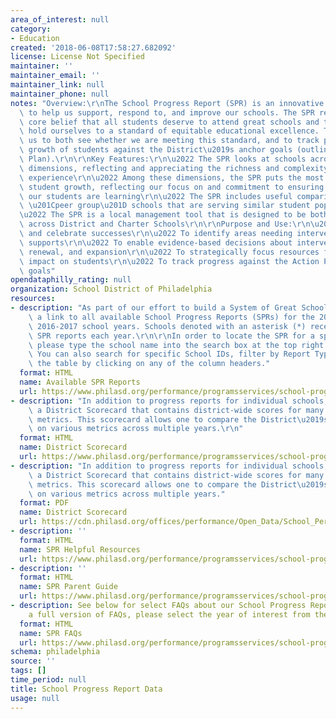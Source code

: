```yaml
---
area_of_interest: null
category: 
- Education
created: '2018-06-08T17:58:27.682092'
license: License Not Specified
maintainer: ''
maintainer_email: ''
maintainer_link: null
maintainer_phone: null
notes: "Overview:\r\nThe School Progress Report (SPR) is an innovative tool designed\
  \ to help us support, respond to, and improve our schools. The SPR reflects our\
  \ core belief that all students deserve to attend great schools and that we must\
  \ hold ourselves to a standard of equitable educational excellence. The SPR enables\
  \ us to both see whether we are meeting this standard, and to track progress and\
  \ growth of students against the District\u2019s anchor goals (outlined in Action\
  \ Plan).\r\n\r\nKey Features:\r\n\u2022 The SPR looks at schools across multiple\
  \ dimensions, reflecting and appreciating the richness and complexity of the educational\
  \ experience\r\n\u2022 Among these dimensions, the SPR puts the most emphasis on\
  \ student growth, reflecting our focus on and commitment to ensuring that all of\
  \ our students are learning\r\n\u2022 The SPR includes useful comparisons within\
  \ \u201Cpeer group\u201D schools that are serving similar student populations\r\n\
  \u2022 The SPR is a local management tool that is designed to be both fair and actionable\
  \ across District and Charter Schools\r\n\r\nPurpose and Use:\r\n\u2022 To identify\
  \ and celebrate successes\r\n\u2022 To identify areas needing interventions and\
  \ supports\r\n\u2022 To enable evidence-based decisions about intervention, replication,\
  \ renewal, and expansion\r\n\u2022 To strategically focus resources for greatest\
  \ impact on students\r\n\u2022 To track progress against the Action Plan anchor\
  \ goals"
opendataphilly_rating: null
organization: School District of Philadelphia
resources:
- description: "As part of our effort to build a System of Great Schools, below is\
    \ a link to all available School Progress Reports (SPRs) for the 2012-2013 through\
    \ 2016-2017 school years. Schools denoted with an asterisk (*) receive multiple\
    \ SPR reports each year.\r\n\r\nIn order to locate the SPR for a specific school,\
    \ please type the school name into the search box at the top right of the table.\
    \ You can also search for specific School IDs, filter by Report Type, and sort\
    \ the table by clicking on any of the column headers."
  format: HTML
  name: Available SPR Reports
  url: https://www.philasd.org/performance/programsservices/school-progress-reports/available-spr-reports/
- description: "In addition to progress reports for individual schools, we also produce\
    \ a District Scorecard that contains district-wide scores for many of the SPR\
    \ metrics. This scorecard allows one to compare the District\u2019s performance\
    \ on various metrics across multiple years.\r\n"
  format: HTML
  name: District Scorecard
  url: https://www.philasd.org/performance/programsservices/school-progress-reports/district-scorecard/#AG1_achievement
- description: "In addition to progress reports for individual schools, we also produce\
    \ a District Scorecard that contains district-wide scores for many of the SPR\
    \ metrics. This scorecard allows one to compare the District\u2019s performance\
    \ on various metrics across multiple years."
  format: PDF
  name: District Scorecard
  url: https://cdn.philasd.org/offices/performance/Open_Data/School_Performance/District_Scorecard/DPR_SY1617_District_Scorecard_20180503.pdf
- description: ''
  format: HTML
  name: SPR Helpful Resources
  url: https://www.philasd.org/performance/programsservices/school-progress-reports/spr-helpful-resources/
- description: ''
  format: HTML
  name: SPR Parent Guide
  url: https://www.philasd.org/performance/programsservices/school-progress-reports/parent-guide/
- description: See below for select FAQs about our School Progress Reports. To view
    a full version of FAQs, please select the year of interest from the table below.
  format: HTML
  name: SPR FAQs
  url: https://www.philasd.org/performance/programsservices/school-progress-reports/spr-faqs/
schema: philadelphia
source: ''
tags: []
time_period: null
title: School Progress Report Data
usage: null
---
```

